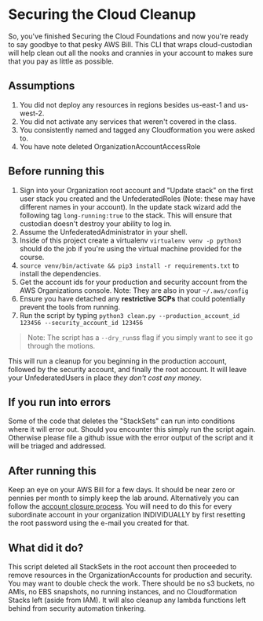 # Securing the Cloud Cleanup

So, you've finished Securing the Cloud Foundations and now you're ready to say goodbye to that pesky AWS Bill.
This CLI that wraps cloud-custodian will help clean out all the nooks and crannies in your account to makes sure
that you pay as little as possible.

## Assumptions

1. You did not deploy any resources in regions besides us-east-1 and us-west-2.
2. You did not activate any services that weren't covered in the class.
3. You consistently named and tagged any Cloudformation you were asked to.
4. You have note deleted OrganizationAccountAccessRole

## Before running this

1. Sign into your Organization root account and "Update stack" on the first user stack you created and the UnfederatedRoles (Note: these may have different names in your account).  In the update stack wizard add the following tag `long-running:true` to the stack.  This will ensure that custodian doesn't destroy your ability to log in.
2. Assume the UnfederatedAdministrator in your shell.
3. Inside of this project create a virtualenv `virtualenv venv -p python3` should do the job if you're using the virtual machine provided for the course.
4. `source venv/bin/activate && pip3 install -r requirements.txt` to install the dependencies.
5. Get the account ids for your production and security account from the AWS Organizations console.  Note: They are also in your `~/.aws/config`
6. Ensure you have detached any **restrictive SCPs** that could potentially prevent the tools from running.
7. Run the script by typing `python3 clean.py --production_account_id 123456 --security_account_id 123456`

> Note: The script has a `--dry_run`ss flag if you simply want to see it go through the motions.

This will run a cleanup for you beginning in the production account, followed by the security account, and finally the root account.
It will leave your UnfederatedUsers in place _they don't cost any money_.

## If you run into errors 

Some of the code that deletes the "StackSets" can run into conditions where it will error out. Should you encounter this simply run the script again.
Otherwise please file a github issue with the error output of the script and it will be triaged and addressed.

## After running this 

Keep an eye on your AWS Bill for a few days.  It should be near zero or pennies per month to simply keep the lab around.
Alternatively you can follow the [account closure process]('https://aws.amazon.com/premiumsupport/knowledge-center/close-aws-account/'). You will need to do this
for every subordinate account in your organization INDIVIDUALLY by first resetting the root password using the e-mail you created for that.

## What did it do?

This script deleted all StackSets in the root account then proceeded to remove resources in the OrganizationAccounts for production and security.
You may want to double check the work. There should be no s3 buckets, no AMIs, no EBS snapshots, no running instances, and no Cloudformation Stacks left (aside from IAM).
It will also cleanup any lambda functions left behind from security automation tinkering.